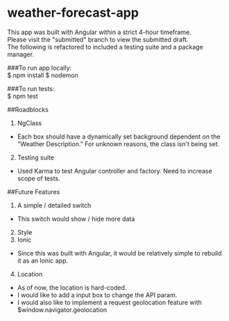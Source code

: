 # weather-forecast-app

This app was built with Angular within a strict 4-hour timeframe.  
Please visit the "submitted" branch to view the submitted draft.  
The following is refactored to included a testing suite and a package manager.

###To run app locally:  
    $ npm install
    $ nodemon  


###To run tests:  
    $ npm test  

##Roadblocks
1. NgClass
  - Each box should have a dynamically set background dependent on the "Weather Description." For unknown reasons, the class isn't being set.
2. Testing suite
  - Used Karma to test Angular controller and factory. Need to increase scope of tests.

##Future Features
1. A simple / detailed switch
  - This switch would show / hide more data
2. Style
3. Ionic
  - Since this was built with Angular, it would be relatively simple to rebuild it as an Ionic app.
4. Location
  - As of now, the location is hard-coded.
  - I would like to add a input box to change the API param.
  - I would also like to implement a request geolocation feature with $window.navigator.geolocation
